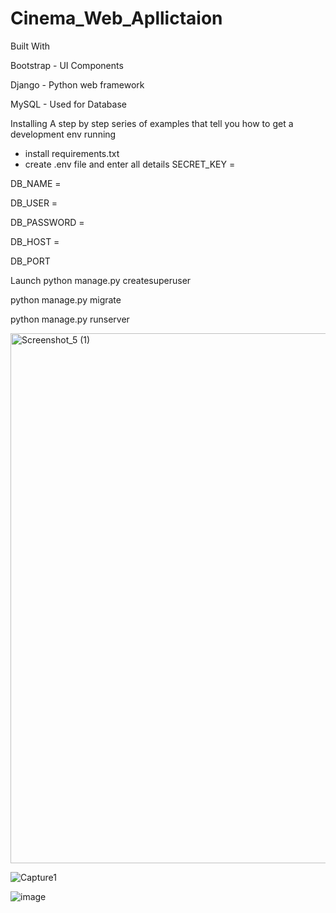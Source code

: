 # Cinema_Web_Apllictaion
Built With

Bootstrap - UI Components

Django - Python web framework

MySQL - Used for Database

Installing
A step by step series of examples that tell you how to get a development env running

- install requirements.txt
- create .env file and enter all details
SECRET_KEY = 

DB_NAME = 

DB_USER = 

DB_PASSWORD = 

DB_HOST = 

DB_PORT 

Launch
python manage.py createsuperuser

python manage.py migrate

python manage.py runserver


<img width="848" alt="Screenshot_5 (1)" src="https://user-images.githubusercontent.com/69827883/199072285-f6c3c89c-b5a5-4932-b168-ebb99884db19.png">

![Capture1](https://user-images.githubusercontent.com/69827883/199071764-e7560d15-5c4d-4dff-a17b-40e49f5a3604.PNG)


![image](https://user-images.githubusercontent.com/69827883/199074026-d6a1cfe7-749c-4089-97a8-b6b37d58ebe1.png)



